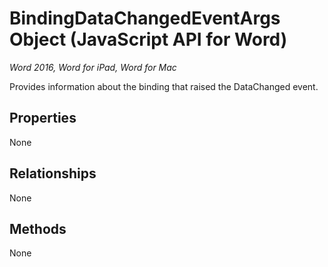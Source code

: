 # BindingDataChangedEventArgs Object (JavaScript API for Word)

_Word 2016, Word for iPad, Word for Mac_

Provides information about the binding that raised the DataChanged event.

## Properties

None

## Relationships
None


## Methods
None

